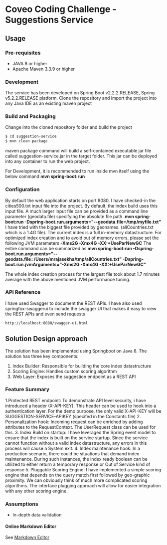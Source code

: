 # Coveo Coding Challenge - Suggestions Service

## Usage
### Pre-requisites
 - JAVA 8 or higher 
 - Apache Maven 3.3.9 or higher
### Development
The service has been developed on Spring Boot v2.2.2.RELEASE, Spring v5.2.2.RELEASE platform.  Clone the repository and import the project into any Java IDE as an existing maven project
### Build and Packaging
Change into the cloned repository folder and build the project
```sh
$ cd suggestion-service
$ mvn clean package
``` 
maven package command will build a self-contained executable jar file called suggestion-service.jar in the target folder.  This jar can be deployed into any container to run the web project.

For Development, it is recommended to run inside mvn itself using the below command
**mvn spring-boot:run**

### Configuration
By default the web application starts on port 8080.  I have checked-in the cities500.txt input file into the project.  By default, the index build uses this input file.
A much larger input file can be provided as a command line parameter (geodata.file) specifying the absolute file path. 
**mvn spring-boot:run -Dspring-boot.run.arguments="--geodata.file=/tmp/myfile.txt"**
I have tried with the biggest file provided by geonames.  (allCountries.txt which is a 1.4G file).  The current index is a full in-memory datastructure.  For optimized index creation and to avoid out of memory errors, please set the following JVM parameters
**-Xms2G -Xmx4G  -XX:+UseParNewGC**
The entire command can be summarized as
**mvn spring-boot:run -Dspring-boot.run.arguments="--geodata.file=/Users/mrajasekha/tmp/allCountries.txt" -Dspring-boot.run.jvmArguments="-Xms2G -Xmx4G  -XX:+UseParNewGC"**

The whole index creation process for the largest file took about 1.7 minutes average with the above mentioned JVM performance tuning.
### API Reference
I have used Swagger to document the REST APIs.  I have also used springfox-swaggerui to include
the swagger UI that makes it easy to view the REST APIs and even send requests

```sh
http://localhost:8080/swagger-ui.html
``` 

## Solution Design approach
The solution has been implemented using Springboot on Java 8.  The solution has three key components:
1. Index Builder: Responsible for building the core index datastructure
2. Scoring Engine: Handles custom scoring algorithm
3. Web Layer: Exposes the suggestion endpoint as a REST API


### Feature Summary
1.Protected REST endpoint: To demonstrate API level security, i have introduced a header (X-API-KEY).  This header can be used to hook into a authentication layer. For the demo purpose, the only valid X-API-KEY will be SUGGESTION-SERVICE-APIKEY (specifed in the Constants file)
2. Personalization hook: Incoming request can be enriched by adding attributes to the RequestContext. The UserRequest class can be used for this.
3. Index Build on startup:  I have leveraged the Spring event model to ensure that the index is built on the service startup.  Since the service cannot function without a valid index datastructure, any errors in this process will cause a System exit. 
4. Index maintenance hook:  In a production scenario, there could be situations that demand index maintenance.  During such instances, the index ready boolean can be utilized to either return a temporary response or Out of Service kind of response
5. Pluggable Scoring Engine:  I have implemented a simple scoring engine that depends on the query match first followed by geo-graphic proximity.  We can obviously think of much more complicated scoring algorithms.  The interface plugging approach will allow for easier integration with any other scoring engine.
### Assumptions
  - In-depth data validation
#### Online Markdown Editor
See [Markdown Editor](https://dillinger.io/)